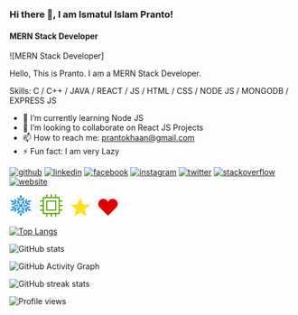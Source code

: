 ### Hi there 👋, I am Ismatul Islam Pranto!
#### MERN Stack Developer
![MERN Stack Developer]

Hello, This is Pranto.  I am a MERN Stack Developer. 


Skills:  C / C++ / JAVA / REACT / JS / HTML / CSS / NODE JS / MONGODB / EXPRESS JS 

- 🌱 I’m currently learning Node JS 
- 👯 I’m looking to collaborate on React JS Projects 
- 📫 How to reach me: prantokhaan@gmail.com 
- ⚡ Fun fact: I am very Lazy 


[<img src='https://cdn.jsdelivr.net/npm/simple-icons@3.0.1/icons/github.svg' alt='github' height='40'>](https://github.com/prantokhaan)  [<img src='https://cdn.jsdelivr.net/npm/simple-icons@3.0.1/icons/linkedin.svg' alt='linkedin' height='40'>](https://www.linkedin.com/in/prantokhaan/)  [<img src='https://cdn.jsdelivr.net/npm/simple-icons@3.0.1/icons/facebook.svg' alt='facebook' height='40'>](https://www.facebook.com/praan.too)  [<img src='https://cdn.jsdelivr.net/npm/simple-icons@3.0.1/icons/instagram.svg' alt='instagram' height='40'>](https://www.instagram.com/prant.o/)  [<img src='https://cdn.jsdelivr.net/npm/simple-icons@3.0.1/icons/twitter.svg' alt='twitter' height='40'>](https://twitter.com/prantokhaan)  [<img src='https://cdn.jsdelivr.net/npm/simple-icons@3.0.1/icons/stackoverflow.svg' alt='stackoverflow' height='40'>](https://stackoverflow.com/users/ismatul-islam-pranto)  [<img src='https://cdn.jsdelivr.net/npm/simple-icons@3.0.1/icons/icloud.svg' alt='website' height='40'>](https://prantokhan.com)  

<a href='https://archiveprogram.github.com/'><img src='https://raw.githubusercontent.com/acervenky/animated-github-badges/master/assets/acbadge.gif' width='40' height='40'></a> <a href='https://docs.github.com/en/developers'><img src='https://raw.githubusercontent.com/acervenky/animated-github-badges/master/assets/devbadge.gif' width='40' height='40'></a> <a href='https://stars.github.com/'><img src='https://raw.githubusercontent.com/acervenky/animated-github-badges/master/assets/starbadge.gif' width='35' height='35'></a> <a href='https://docs.github.com/en/github/supporting-the-open-source-community-with-github-sponsors'><img src='https://raw.githubusercontent.com/acervenky/animated-github-badges/master/assets/sponsorbadge.gif' width='35' height='35'></a> 

[![Top Langs](https://github-readme-stats.vercel.app/api/top-langs/?username=prantokhaan)](https://github.com/anuraghazra/github-readme-stats)

![GitHub stats](https://github-readme-stats.vercel.app/api?username=prantokhaan&show_icons=true&count_private=true)  

![GitHub Activity Graph](https://activity-graph.herokuapp.com/graph?username=prantokhaan)  

![GitHub streak stats](https://github-readme-streak-stats.herokuapp.com/?user=prantokhaan)  

![Profile views](https://gpvc.arturio.dev/prantokhaan)  
